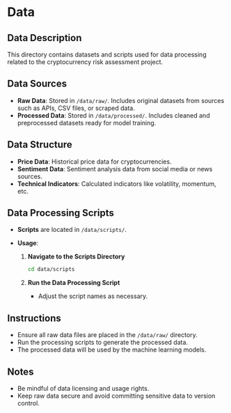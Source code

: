 # Data

## Data Description

This directory contains datasets and scripts used for data processing related to the cryptocurrency risk assessment project.

## Data Sources

- **Raw Data**: Stored in `/data/raw/`. Includes original datasets from sources such as APIs, CSV files, or scraped data.
- **Processed Data**: Stored in `/data/processed/`. Includes cleaned and preprocessed datasets ready for model training.

## Data Structure

- **Price Data**: Historical price data for cryptocurrencies.
- **Sentiment Data**: Sentiment analysis data from social media or news sources.
- **Technical Indicators**: Calculated indicators like volatility, momentum, etc.

## Data Processing Scripts

- **Scripts** are located in `/data/scripts/`.
- **Usage**:

  1. **Navigate to the Scripts Directory**

     ```bash
     cd data/scripts
     ```

  2. **Run the Data Processing Script**

     - Adjust the script names as necessary.

## Instructions

- Ensure all raw data files are placed in the `/data/raw/` directory.
- Run the processing scripts to generate the processed data.
- The processed data will be used by the machine learning models.

## Notes

- Be mindful of data licensing and usage rights.
- Keep raw data secure and avoid committing sensitive data to version control.